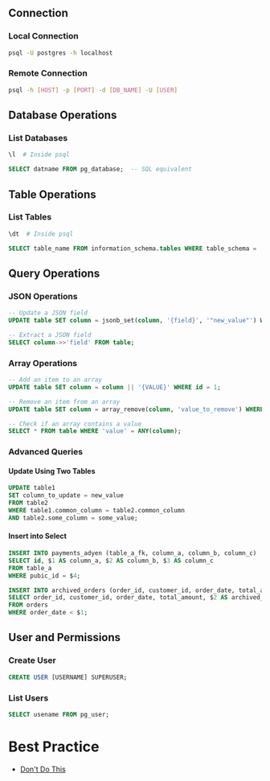 ## Connection
### Local Connection
```bash
psql -U postgres -h localhost
```
### Remote Connection
```bash
psql -h [HOST] -p [PORT] -d [DB_NAME] -U [USER]
```
## Database Operations
### List Databases
```bash
\l  # Inside psql
```
```sql
SELECT datname FROM pg_database;  -- SQL equivalent
```
## Table Operations
### List Tables
```bash
\dt  # Inside psql
```
```sql
SELECT table_name FROM information_schema.tables WHERE table_schema = 'public';  -- SQL equivalent
```
## Query Operations
### JSON Operations
```sql
-- Update a JSON field
UPDATE table SET column = jsonb_set(column, '{field}', '"new_value"') WHERE id = 1;

-- Extract a JSON field
SELECT column->>'field' FROM table;
```
### Array Operations
```sql
-- Add an item to an array
UPDATE table SET column = column || '{VALUE}' WHERE id = 1;

-- Remove an item from an array
UPDATE table SET column = array_remove(column, 'value_to_remove') WHERE id = 1;

-- Check if an array contains a value
SELECT * FROM table WHERE 'value' = ANY(column);
```
### Advanced Queries
#### Update Using Two Tables
```sql
UPDATE table1
SET column_to_update = new_value
FROM table2
WHERE table1.common_column = table2.common_column
AND table2.some_column = some_value;
```
#### Insert into Select
```sql
INSERT INTO payments_adyen (table_a_fk, column_a, column_b, column_c)
SELECT id, $1 AS column_a, $2 AS column_b, $3 AS column_c
FROM table_a
WHERE pubic_id = $4;
```

```sql
INSERT INTO archived_orders (order_id, customer_id, order_date, total_amount, archived_date)
SELECT order_id, customer_id, order_date, total_amount, $2 AS archived_date
FROM orders
WHERE order_date < $1;
```
## User and Permissions
### Create User
```sql
CREATE USER [USERNAME] SUPERUSER;
```
### List Users
```sql
SELECT usename FROM pg_user;
```
# Best Practice
- [Don't Do This](https://wiki.postgresql.org/wiki/Don't_Do_This#Don.27t_use_char.28n.29)